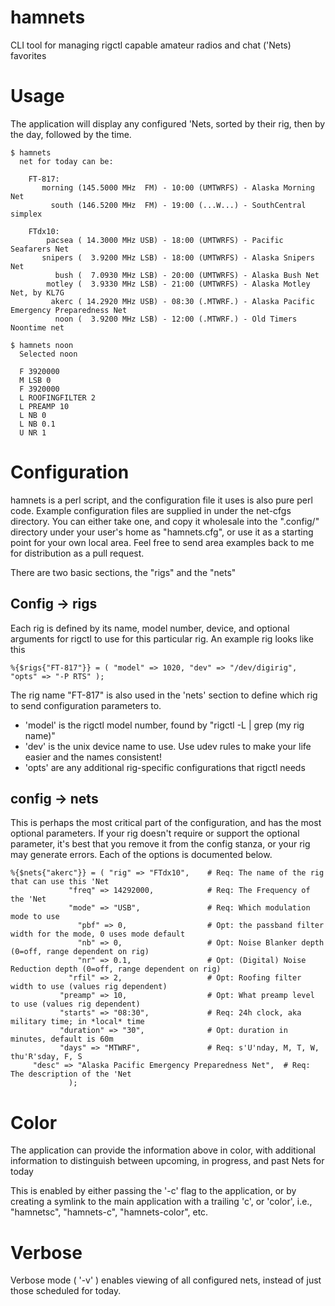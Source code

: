 # hamnets
  CLI tool for managing rigctl capable amateur radios and chat ('Nets)  favorites


# Usage
  The application will display any configured 'Nets, sorted by their rig,
  then by the day, followed by the time.

    $ hamnets
      net for today can be:

        FT-817:
           morning (145.5000 MHz  FM) - 10:00 (UMTWRFS) - Alaska Morning Net
             south (146.5200 MHz  FM) - 19:00 (...W...) - SouthCentral simplex

        FTdx10:
            pacsea ( 14.3000 MHz USB) - 18:00 (UMTWRFS) - Pacific Seafarers Net
           snipers (  3.9200 MHz LSB) - 18:00 (UMTWRFS) - Alaska Snipers Net
              bush (  7.0930 MHz LSB) - 20:00 (UMTWRFS) - Alaska Bush Net
            motley (  3.9330 MHz LSB) - 21:00 (UMTWRFS) - Alaska Motley Net, by KL7G
             akerc ( 14.2920 MHz USB) - 08:30 (.MTWRF.) - Alaska Pacific Emergency Preparedness Net
              noon (  3.9200 MHz LSB) - 12:00 (.MTWRF.) - Old Timers Noontime net

    $ hamnets noon
      Selected noon

      F 3920000 
      M LSB 0 
      F 3920000 
      L ROOFINGFILTER 2 
      L PREAMP 10 
      L NB 0 
      L NB 0.1 
      U NR 1 

# Configuration
  hamnets is a perl script, and the configuration file it uses is also pure
  perl code.  Example configuration files are supplied in under the net-cfgs
  directory. You can either take one, and copy it wholesale into the ".config/" directory under
  your user's home as "hamnets.cfg",  or use it as a starting point for your
  own local area.  Feel free to send area examples back to me for
  distribution as a pull request.

  There are two basic sections, the "rigs" and the "nets"

## Config -> rigs
  Each rig is defined by its name, model number, device, and optional
  arguments for rigctl to use for this particular rig.   An example rig
  looks like this

    %{$rigs{"FT-817"}} = ( "model" => 1020, "dev" => "/dev/digirig", "opts" => "-P RTS" );

  The rig name "FT-817" is also used in the 'nets' section to define which
  rig to send configuration parameters to.

  * 'model' is the rigctl model number, found by "rigctl -L | grep (my rig name)"
  * 'dev'  is the unix device name to use.  Use udev rules to make your life easier and the names consistent!
  * 'opts' are any additional rig-specific configurations that rigctl needs

## config -> nets
  This is perhaps the most critical part of the configuration, and has the
  most optional parameters.  If your rig doesn't require or support the optional
  parameter, it's best that you remove it from the config stanza, or your rig
  may generate errors.  Each of the options is documented below.

    %{$nets{"akerc"}} = ( "rig" => "FTdx10",    # Req: The name of the rig that can use this 'Net
                 "freq" => 14292000,            # Req: The Frequency of the 'Net
                 "mode" => "USB",               # Req: Which modulation mode to use
                   "pbf" => 0,                  # Opt: the passband filter width for the mode, 0 uses mode default
                   "nb" => 0,                   # Opt: Noise Blanker depth (0=off, range dependent on rig)
                   "nr" => 0.1,                 # Opt: (Digital) Noise Reduction depth (0=off, range dependent on rig)
                 "rfil" => 2,                   # Opt: Roofing filter width to use (values rig dependent)
               "preamp" => 10,                  # Opt: What preamp level to use (values rig dependent)
               "starts" => "08:30",             # Req: 24h clock, aka military time; in *local* time
               "duration" => "30",              # Opt: duration in minutes, default is 60m
               "days" => "MTWRF",               # Req: s'U'nday, M, T, W, thu'R'sday, F, S
         "desc" => "Alaska Pacific Emergency Preparedness Net",  # Req: The description of the 'Net
                 );


# Color
  The application can provide the information above in color, with additional
  information to distinguish between upcoming, in progress, and past Nets
  for today

  This is enabled by either passing the '-c' flag to the application, or
  by creating a symlink to the main application with a trailing 'c', or
  'color',  i.e.,  "hamnetsc", "hamnets-c", "hamnets-color", etc.


# Verbose
  Verbose mode ( '-v' ) enables viewing of all configured nets, instead of
  just those scheduled for today.

